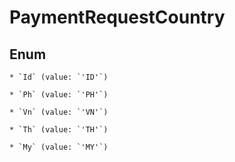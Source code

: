 # PaymentRequestCountry




## Enum


    * `Id` (value: `'ID'`)

    * `Ph` (value: `'PH'`)

    * `Vn` (value: `'VN'`)

    * `Th` (value: `'TH'`)

    * `My` (value: `'MY'`)


